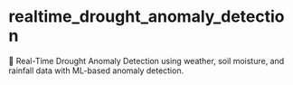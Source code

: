 # realtime_drought_anomaly_detection
🌾 Real-Time Drought Anomaly Detection using weather, soil moisture, and rainfall data with ML-based anomaly detection.

